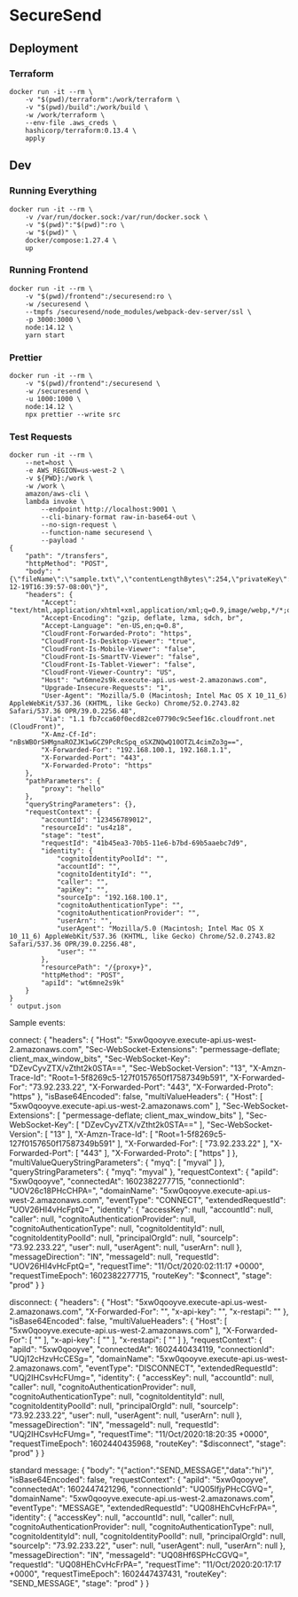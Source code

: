 # SecureSend

## Deployment
### Terraform
```shell
docker run -it --rm \
    -v "$(pwd)/terraform":/work/terraform \
    -v "$(pwd)/build":/work/build \
    -w /work/terraform \
    --env-file .aws_creds \
    hashicorp/terraform:0.13.4 \
    apply
```

## Dev
### Running Everything
```shell
docker run -it --rm \
    -v /var/run/docker.sock:/var/run/docker.sock \
    -v "$(pwd)":"$(pwd)":ro \
    -w "$(pwd)" \
    docker/compose:1.27.4 \
    up
```

### Running Frontend
```shell
docker run -it --rm \
    -v "$(pwd)/frontend":/securesend:ro \
    -w /securesend \
    --tmpfs /securesend/node_modules/webpack-dev-server/ssl \
    -p 3000:3000 \
    node:14.12 \
    yarn start
```

### Prettier
```shell
docker run -it --rm \
    -v "$(pwd)/frontend":/securesend \
    -w /securesend \
    -u 1000:1000 \
    node:14.12 \
    npx prettier --write src
```

### Test Requests
```shell
docker run -it --rm \
    --net=host \
    -e AWS_REGION=us-west-2 \
    -v ${PWD}:/work \
    -w /work \
    amazon/aws-cli \
    lambda invoke \
        --endpoint http://localhost:9001 \
        --cli-binary-format raw-in-base64-out \
        --no-sign-request \
        --function-name securesend \
        --payload '
{
    "path": "/transfers",
    "httpMethod": "POST",
    "body": "{\"fileName\":\"sample.txt\",\"contentLengthBytes\":254,\"privateKey\":\"lalala\",\"validUntil\":\"1996-12-19T16:39:57-08:00\"}",
    "headers": {
        "Accept": "text/html,application/xhtml+xml,application/xml;q=0.9,image/webp,*/*;q=0.8",
        "Accept-Encoding": "gzip, deflate, lzma, sdch, br",
        "Accept-Language": "en-US,en;q=0.8",
        "CloudFront-Forwarded-Proto": "https",
        "CloudFront-Is-Desktop-Viewer": "true",
        "CloudFront-Is-Mobile-Viewer": "false",
        "CloudFront-Is-SmartTV-Viewer": "false",
        "CloudFront-Is-Tablet-Viewer": "false",
        "CloudFront-Viewer-Country": "US",
        "Host": "wt6mne2s9k.execute-api.us-west-2.amazonaws.com",
        "Upgrade-Insecure-Requests": "1",
        "User-Agent": "Mozilla/5.0 (Macintosh; Intel Mac OS X 10_11_6) AppleWebKit/537.36 (KHTML, like Gecko) Chrome/52.0.2743.82 Safari/537.36 OPR/39.0.2256.48",
        "Via": "1.1 fb7cca60f0ecd82ce07790c9c5eef16c.cloudfront.net (CloudFront)",
        "X-Amz-Cf-Id": "nBsWBOrSHMgnaROZJK1wGCZ9PcRcSpq_oSXZNQwQ10OTZL4cimZo3g==",
        "X-Forwarded-For": "192.168.100.1, 192.168.1.1",
        "X-Forwarded-Port": "443",
        "X-Forwarded-Proto": "https"
    },
    "pathParameters": {
        "proxy": "hello"
    },
    "queryStringParameters": {},
    "requestContext": {
        "accountId": "123456789012",
        "resourceId": "us4z18",
        "stage": "test",
        "requestId": "41b45ea3-70b5-11e6-b7bd-69b5aaebc7d9",
        "identity": {
            "cognitoIdentityPoolId": "",
            "accountId": "",
            "cognitoIdentityId": "",
            "caller": "",
            "apiKey": "",
            "sourceIp": "192.168.100.1",
            "cognitoAuthenticationType": "",
            "cognitoAuthenticationProvider": "",
            "userArn": "",
            "userAgent": "Mozilla/5.0 (Macintosh; Intel Mac OS X 10_11_6) AppleWebKit/537.36 (KHTML, like Gecko) Chrome/52.0.2743.82 Safari/537.36 OPR/39.0.2256.48",
            "user": ""
        },
        "resourcePath": "/{proxy+}",
        "httpMethod": "POST",
        "apiId": "wt6mne2s9k"
    }
}
' output.json
```




Sample events:

connect:
{
    "headers": {
        "Host": "5xw0qooyve.execute-api.us-west-2.amazonaws.com",
        "Sec-WebSocket-Extensions": "permessage-deflate; client_max_window_bits",
        "Sec-WebSocket-Key": "DZevCyvZTX/vZtht2k0STA==",
        "Sec-WebSocket-Version": "13",
        "X-Amzn-Trace-Id": "Root=1-5f8269c5-127f0157650f17587349b591",
        "X-Forwarded-For": "73.92.233.22",
        "X-Forwarded-Port": "443",
        "X-Forwarded-Proto": "https"
    },
    "isBase64Encoded": false,
    "multiValueHeaders": {
        "Host": [
            "5xw0qooyve.execute-api.us-west-2.amazonaws.com"
        ],
        "Sec-WebSocket-Extensions": [
            "permessage-deflate; client_max_window_bits"
        ],
        "Sec-WebSocket-Key": [
            "DZevCyvZTX/vZtht2k0STA=="
        ],
        "Sec-WebSocket-Version": [
            "13"
        ],
        "X-Amzn-Trace-Id": [
            "Root=1-5f8269c5-127f0157650f17587349b591"
        ],
        "X-Forwarded-For": [
            "73.92.233.22"
        ],
        "X-Forwarded-Port": [
            "443"
        ],
        "X-Forwarded-Proto": [
            "https"
        ]
    },
    "multiValueQueryStringParameters": {
        "myq": [
            "myval"
        ]
    },
    "queryStringParameters": {
        "myq": "myval"
    },
    "requestContext": {
        "apiId": "5xw0qooyve",
        "connectedAt": 1602382277715,
        "connectionId": "UOV26c18PHcCHPA=",
        "domainName": "5xw0qooyve.execute-api.us-west-2.amazonaws.com",
        "eventType": "CONNECT",
        "extendedRequestId": "UOV26HI4vHcFptQ=",
        "identity": {
            "accessKey": null,
            "accountId": null,
            "caller": null,
            "cognitoAuthenticationProvider": null,
            "cognitoAuthenticationType": null,
            "cognitoIdentityId": null,
            "cognitoIdentityPoolId": null,
            "principalOrgId": null,
            "sourceIp": "73.92.233.22",
            "user": null,
            "userAgent": null,
            "userArn": null
        },
        "messageDirection": "IN",
        "messageId": null,
        "requestId": "UOV26HI4vHcFptQ=",
        "requestTime": "11/Oct/2020:02:11:17 +0000",
        "requestTimeEpoch": 1602382277715,
        "routeKey": "$connect",
        "stage": "prod"
    }
}


disconnect:
{
    "headers": {
        "Host": "5xw0qooyve.execute-api.us-west-2.amazonaws.com",
        "X-Forwarded-For": "",
        "x-api-key": "",
        "x-restapi": ""
    },
    "isBase64Encoded": false,
    "multiValueHeaders": {
        "Host": [
            "5xw0qooyve.execute-api.us-west-2.amazonaws.com"
        ],
        "X-Forwarded-For": [
            ""
        ],
        "x-api-key": [
            ""
        ],
        "x-restapi": [
            ""
        ]
    },
    "requestContext": {
        "apiId": "5xw0qooyve",
        "connectedAt": 1602440434119,
        "connectionId": "UQj12cHzvHcCESg=",
        "domainName": "5xw0qooyve.execute-api.us-west-2.amazonaws.com",
        "eventType": "DISCONNECT",
        "extendedRequestId": "UQj2IHCsvHcFUmg=",
        "identity": {
            "accessKey": null,
            "accountId": null,
            "caller": null,
            "cognitoAuthenticationProvider": null,
            "cognitoAuthenticationType": null,
            "cognitoIdentityId": null,
            "cognitoIdentityPoolId": null,
            "principalOrgId": null,
            "sourceIp": "73.92.233.22",
            "user": null,
            "userAgent": null,
            "userArn": null
        },
        "messageDirection": "IN",
        "messageId": null,
        "requestId": "UQj2IHCsvHcFUmg=",
        "requestTime": "11/Oct/2020:18:20:35 +0000",
        "requestTimeEpoch": 1602440435968,
        "routeKey": "$disconnect",
        "stage": "prod"
    }
}

standard message:
{
    "body": "{\"action\":\"SEND_MESSAGE\",\"data\":\"hi\"}",
    "isBase64Encoded": false,
    "requestContext": {
        "apiId": "5xw0qooyve",
        "connectedAt": 1602447421296,
        "connectionId": "UQ05lfjyPHcCGVQ=",
        "domainName": "5xw0qooyve.execute-api.us-west-2.amazonaws.com",
        "eventType": "MESSAGE",
        "extendedRequestId": "UQ08HEhCvHcFrPA=",
        "identity": {
            "accessKey": null,
            "accountId": null,
            "caller": null,
            "cognitoAuthenticationProvider": null,
            "cognitoAuthenticationType": null,
            "cognitoIdentityId": null,
            "cognitoIdentityPoolId": null,
            "principalOrgId": null,
            "sourceIp": "73.92.233.22",
            "user": null,
            "userAgent": null,
            "userArn": null
        },
        "messageDirection": "IN",
        "messageId": "UQ08Hf6SPHcCGVQ=",
        "requestId": "UQ08HEhCvHcFrPA=",
        "requestTime": "11/Oct/2020:20:17:17 +0000",
        "requestTimeEpoch": 1602447437431,
        "routeKey": "SEND_MESSAGE",
        "stage": "prod"
    }
}
